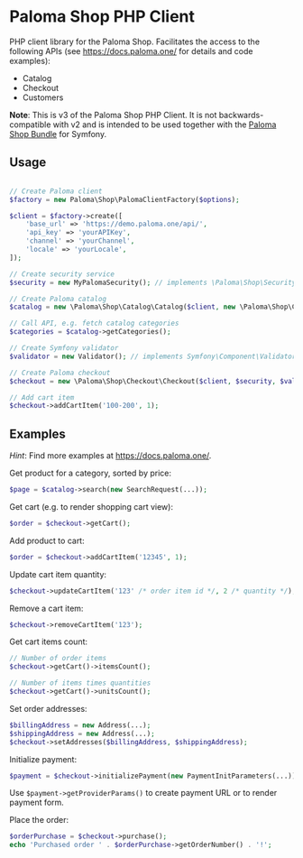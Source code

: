 Paloma Shop PHP Client
========

PHP client library for the Paloma Shop. Facilitates the access to the following APIs (see https://docs.paloma.one/ for details and code examples):

- Catalog
- Checkout
- Customers

**Note**: This is v3 of the Paloma Shop PHP Client. It is not backwards-compatible with v2 and is intended to be used together with the [Paloma Shop Bundle](https://github.com/paloma-middleware/PalomaShopBundle) for Symfony.

## Usage

```php

// Create Paloma client
$factory = new Paloma\Shop\PalomaClientFactory($options);

$client = $factory->create([
    'base_url' => 'https://demo.paloma.one/api/', 
    'api_key' => 'yourAPIKey',
    'channel' => 'yourChannel',
    'locale' => 'yourLocale',
]);

// Create security service
$security = new MyPalomaSecurity(); // implements \Paloma\Shop\Security\PalomaSecurityInterface

// Create Paloma catalog
$catalog = new \Paloma\Shop\Catalog\Catalog($client, new \Paloma\Shop\Common\PricingContextProvider($security));

// Call API, e.g. fetch catalog categories
$categories = $catalog->getCategories();

// Create Symfony validator
$validator = new Validator(); // implements Symfony\Component\Validator\Validator\ValidatorInterface

// Create Paloma checkout
$checkout = new \Paloma\Shop\Checkout\Checkout($client, $security, $validator);

// Add cart item
$checkout->addCartItem('100-200', 1);

```

## Examples

_Hint_: Find more examples at https://docs.paloma.one/.

Get product for a category, sorted by price:
```php
$page = $catalog->search(new SearchRequest(...));
```

Get cart (e.g. to render shopping cart view):
```php
$order = $checkout->getCart();
```

Add product to cart:
```php
$order = $checkout->addCartItem('12345', 1);
```

Update cart item quantity:
```php
$checkout->updateCartItem('123' /* order item id */, 2 /* quantity */);
```

Remove a cart item:
```php
$checkout->removeCartItem('123');
```

Get cart items count:
```php
// Number of order items
$checkout->getCart()->itemsCount();

// Number of items times quantities
$checkout->getCart()->unitsCount();
```

Set order addresses:
```php
$billingAddress = new Address(...);
$shippingAddress = new Address(...);
$checkout->setAddresses($billingAddress, $shippingAddress);
```

Initialize payment:
```php
$payment = $checkout->initializePayment(new PaymentInitParameters(...));
```

Use `$payment->getProviderParams()` to create payment URL or to render payment form.

Place the order:
```php
$orderPurchase = $checkout->purchase();
echo 'Purchased order ' . $orderPurchase->getOrderNumber() . '!';
```
